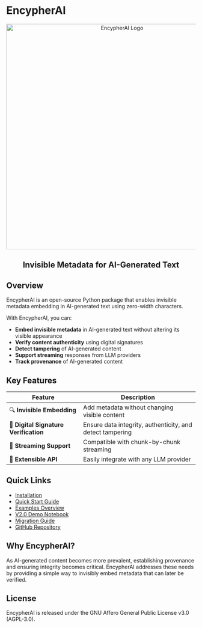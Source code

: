 # EncypherAI

<div align="center">
  <img src="../../assets/horizontal-logo.png" alt="EncypherAI Logo" width="600"/>
  <h2>Invisible Metadata for AI-Generated Text</h2>
</div>

## Overview

EncypherAI is an open-source Python package that enables invisible metadata embedding in AI-generated text using zero-width characters.

With EncypherAI, you can:

- **Embed invisible metadata** in AI-generated text without altering its visible appearance
- **Verify content authenticity** using digital signatures
- **Detect tampering** of AI-generated content
- **Support streaming** responses from LLM providers
- **Track provenance** of AI-generated content

## Key Features

| Feature | Description |
|---------|-------------|
| 🔍 **Invisible Embedding** | Add metadata without changing visible content |
| 🔐 **Digital Signature Verification** | Ensure data integrity, authenticity, and detect tampering |
| 🌊 **Streaming Support** | Compatible with chunk-by-chunk streaming |
| 🔄 **Extensible API** | Easily integrate with any LLM provider |

## Quick Links

- [Installation](getting-started/installation.md)
- [Quick Start Guide](getting-started/quickstart.md)
- [Examples Overview](examples/index.md)
- [V2.0 Demo Notebook](examples/encypher_v2_demo.ipynb)
- [Migration Guide](user-guide/migration-guide.md)
- [GitHub Repository](https://github.com/encypherai/encypher-ai)

## Why EncypherAI?

As AI-generated content becomes more prevalent, establishing provenance and ensuring integrity becomes critical. EncypherAI addresses these needs by providing a simple way to invisibly embed metadata that can later be verified.

## License

EncypherAI is released under the GNU Affero General Public License v3.0 (AGPL-3.0).
